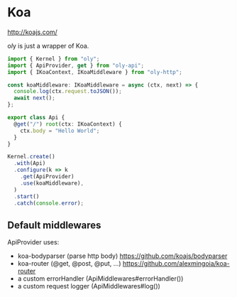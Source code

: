 # Koa

http://koajs.com/

o*l*y is just a wrapper of Koa.

```ts
import { Kernel } from "oly";
import { ApiProvider, get } from "oly-api";
import { IKoaContext, IKoaMiddleware } from "oly-http";

const koaMiddleware: IKoaMiddleware = async (ctx, next) => {
  console.log(ctx.request.toJSON());
  await next();
};

export class Api {
  @get("/") root(ctx: IKoaContext) {
    ctx.body = "Hello World";
  }
}

Kernel.create()
  .with(Api)
  .configure(k => k
    .get(ApiProvider)
    .use(koaMiddleware),
  )
  .start()
  .catch(console.error);
```

## Default middlewares

ApiProvider uses:
- koa-bodyparser (parse http body) https://github.com/koajs/bodyparser 
- koa-router     (@get, @post, @put, ...) https://github.com/alexmingoia/koa-router 
- a custom errorHandler (ApiMiddlewares#errorHandler())
- a custom request logger (ApiMiddlewares#log())
